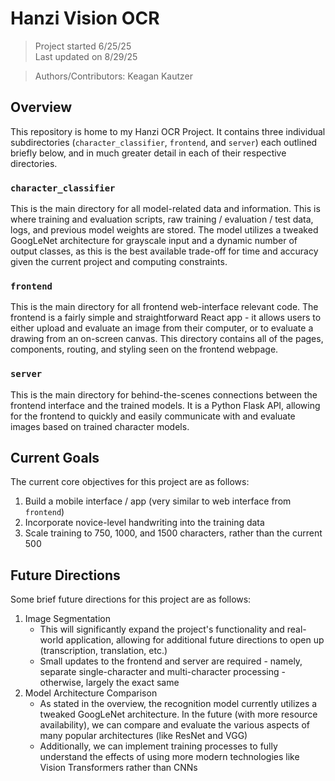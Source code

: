 # Hanzi Vision OCR
> Project started 6/25/25<br>
> Last updated on 8/29/25

> Authors/Contributors: Keagan Kautzer

## Overview
This repository is home to my Hanzi OCR Project. It contains three individual subdirectories (`character_classifier`, `frontend`, and `server`) each outlined briefly below, and in much greater detail in each of their respective directories.

### `character_classifier`
This is the main directory for all model-related data and information. This is where training and evaluation scripts, raw training / evaluation / test data, logs, and previous model weights are stored. The model utilizes a tweaked GoogLeNet architecture for grayscale input and a dynamic number of output classes, as this is the best available trade-off for time and accuracy given the current project and computing constraints.

### `frontend`
This is the main directory for all frontend web-interface relevant code. The frontend is a fairly simple and straightforward React app - it allows users to either upload and evaluate an image from their computer, or to evaluate a drawing from an on-screen canvas. This directory contains all of the pages, components, routing, and styling seen on the frontend webpage.

### `server`
This is the main directory for behind-the-scenes connections between the frontend interface and the trained models. It is a Python Flask API, allowing for the frontend to quickly and easily communicate with and evaluate images based on trained character models.

## Current Goals
The current core objectives for this project are as follows:

1. Build a mobile interface / app (very similar to web interface from `frontend`)
2. Incorporate novice-level handwriting into the training data
3. Scale training to 750, 1000, and 1500 characters, rather than the current 500

## Future Directions
Some brief future directions for this project are as follows:
1. Image Segmentation
    - This will significantly expand the project's functionality and real-world application, allowing for additional future directions to open up (transcription, translation, etc.)
    - Small updates to the frontend and server are required - namely, separate single-character and multi-character processing - otherwise, largely the exact same
2. Model Architecture Comparison
    - As stated in the overview, the recognition model currently utilizes a tweaked GoogLeNet architecture. In the future (with more resource availability), we can compare and evaluate the various aspects of many popular architectures (like ResNet and VGG)
    - Additionally, we can implement training processes to fully understand the effects of using more modern technologies like Vision Transformers rather than CNNs
